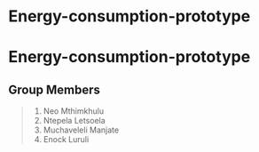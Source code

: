 # Energy-consumption-prototype
# Energy-consumption-prototype
## Group Members
> 1. Neo Mthimkhulu 
> 2. Ntepela Letsoela 
> 3. Muchaveleli Manjate
> 4. Enock Luruli